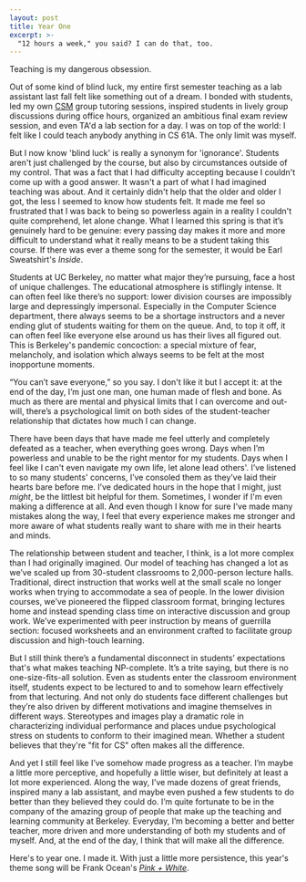 ```yaml
---
layout: post
title: Year One
excerpt: >-
  "12 hours a week," you said? I can do that, too.
---
```


Teaching is my dangerous obsession.

Out of some kind of blind luck, my entire first semester teaching as a lab
assistant last fall felt like something out of a dream. I bonded with students,
led my own [CSM](https://csmentors.berkeley.edu/) group tutoring sessions,
inspired students in lively group discussions during office hours, organized an
ambitious final exam review session, and even TA'd a lab section for a day. I
was on top of the world: I felt like I could teach anybody anything in CS 61A.
The only limit was myself.

But I now know 'blind luck' is really a synonym for 'ignorance'. Students
aren't just challenged by the course, but also by circumstances outside of my
control. That was a fact that I had difficulty accepting because I couldn't
come up with a good answer. It wasn't a part of what I had imagined teaching
was about. And it certainly didn't help that the older and older I got, the
less I seemed to know how students felt. It made me feel so frustrated that I
was back to being so powerless again in a reality I couldn't quite comprehend,
let alone change. What I learned this spring is that it’s genuinely hard to be
genuine: every passing day makes it more and more difficult to understand what
it really means to be a student taking this course. If there was ever a theme
song for the semester, it would be Earl Sweatshirt's *Inside*.

Students at UC Berkeley, no matter what major they’re pursuing, face a host of
unique challenges. The educational atmosphere is stiflingly intense. It can
often feel like there’s no support: lower division courses are impossibly large
and depressingly impersonal. Especially in the Computer Science department,
there always seems to be a shortage instructors and a never ending glut of
students waiting for them on the queue. And, to top it off, it can often feel
like everyone else around us has their lives all figured out. This is
Berkeley's pandemic concoction: a special mixture of fear, melancholy, and
isolation which always seems to be felt at the most inopportune moments.

“You can’t save everyone,” so you say. I don't like it but I accept it: at the
end of the day, I’m just one man, one human made of flesh and bone. As much as
there are mental and physical limits that I can overcome and out-will, there’s
a psychological limit on both sides of the student-teacher relationship that
dictates how much I can change.

There have been days that have made me feel utterly and completely defeated as
a teacher, when everything goes wrong. Days when I’m powerless and unable to be
the right mentor for my students. Days when I feel like I can't even navigate
my own life, let alone lead others'. I’ve listened to so many students'
concerns, I’ve consoled them as they’ve laid their hearts bare before me. I’ve
dedicated hours in the hope that I might, just *might*, be the littlest bit
helpful for them. Sometimes, I wonder if I'm even making a difference at all.
And even though I know for sure I've made many mistakes along the way, I feel
that every experience makes me stronger and more aware of what students really
want to share with me in their hearts and minds.

The relationship between student and teacher, I think, is a lot more complex
than I had originally imagined. Our model of teaching has changed a lot as
we’ve scaled up from 30-student classrooms to 2,000-person lecture halls.
Traditional, direct instruction that works well at the small scale no longer
works when trying to accommodate a sea of people. In the lower division
courses, we’ve pioneered the flipped classroom format, bringing lectures home
and instead spending class time on interactive discussion and group work. We’ve
experimented with peer instruction by means of guerrilla section: focused
worksheets and an environment crafted to facilitate group discussion and
high-touch learning.

But I still think there’s a fundamental disconnect in students’ expectations
that's what makes teaching NP-complete. It’s a trite saying, but there is no
one-size-fits-all solution. Even as students enter the classroom environment
itself, students expect to be lectured to and to somehow learn effectively from
that lecturing. And not only do students face different challenges but they’re
also driven by different motivations and imagine themselves in different ways.
Stereotypes and images play a dramatic role in characterizing individual
performance and places undue psychological stress on students to conform to
their imagined mean. Whether a student believes that they're "fit for CS" often
makes all the difference.

And yet I still feel like I’ve somehow made progress as a teacher. I’m maybe a
little more perceptive, and hopefully a little wiser, but definitely at least a
lot more experienced. Along the way, I’ve made dozens of great friends,
inspired many a lab assistant, and maybe even pushed a few students to do
better than they believed they could do. I’m quite fortunate to be in the
company of the amazing group of people that make up the teaching and learning
community at Berkeley. Everyday, I’m becoming a better and better teacher, more
driven and more understanding of both my students and of myself. And, at the
end of the day, I think that will make all the difference.

Here's to year one. I made it. With just a little more persistence, this year's
theme song will be Frank Ocean's [*Pink + White*](http://boysdontcry.co/).
